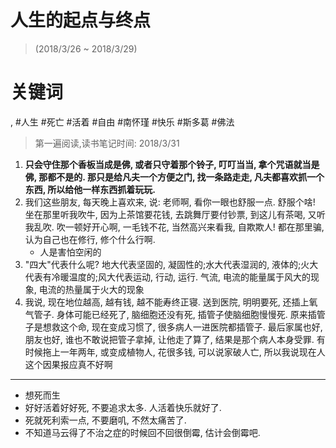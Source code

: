# 人生的起点与终点

> (2018/3/26 \~ 2018/3/29)

# 关键词
, #人生 #死亡 #活着 #自由 #南怀瑾 #快乐 #斯多葛 #佛法

> 第一遍阅读,读书笔记时间: 2018/3/31

1. **只会守住那个香板当成是佛, 或者只守着那个铃子, 叮叮当当, 拿个咒语就当是佛, 那都不是的. 那只是给凡夫一个方便之门, 找一条路走走, 凡夫都喜欢抓一个东西, 所以给他一样东西抓着玩玩.**
2. 我们这些朋友, 每天晚上喜欢来, 说: 老师啊, 看你一眼也舒服一点. 舒服个啥! 坐在那里听我吹牛, 因为上茶馆要花钱, 去跳舞厅要付钞票, 到这儿有茶喝, 又听我乱吹. 吹一顿好开心啊, 一毛钱不花, 当然高兴来看我, 自欺欺人! 都在那里骗, 认为自己也在修行, 修个什么行啊.
    * 人是害怕空闲的
3. "四大"代表什么呢? 地大代表坚固的, 凝固性的;水大代表湿润的, 液体的;火大代表有冷暖温度的;风大代表运动, 行动, 运行. 气流, 电流的能量属于风大的现象, 电流的热量属于火大的现象
4. 我说, 现在地位越高, 越有钱, 越不能寿终正寝. 送到医院, 明明要死, 还插上氧气管子. 身体可能已经死了, 脑细胞还没有死, 插管子使脑细胞慢慢死. 原来插管子是想救这个命, 现在变成习惯了, 很多病人一进医院都插管子. 最后家属也好, 朋友也好, 谁也不敢说把管子拿掉, 让他走了算了, 结果是那个病人本身受罪. 有时候拖上一年两年, 或变成植物人, 花很多钱, 可以说家破人亡, 所以我说现在人这个因果报应真不好啊


----

* 想死而生
* 好好活着好好死, 不要追求太多. 人活着快乐就好了.
* 死就死利索一点, 不要磨叽, 不然太痛苦了.
* 不知道马云得了不治之症的时候回不回很倒霉, 估计会倒霉吧.

